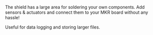 <FeatureList>


<Feature title="Prototyping" image="configurability">

The shield has a large area for soldering your own components. Add sensors & actuators and connect them to your MKR board without any hassle!

</Feature>

<Feature title="Micro SD card slot" image="file-icon">

Useful for data logging and storing larger files.

</Feature>
</FeatureList>